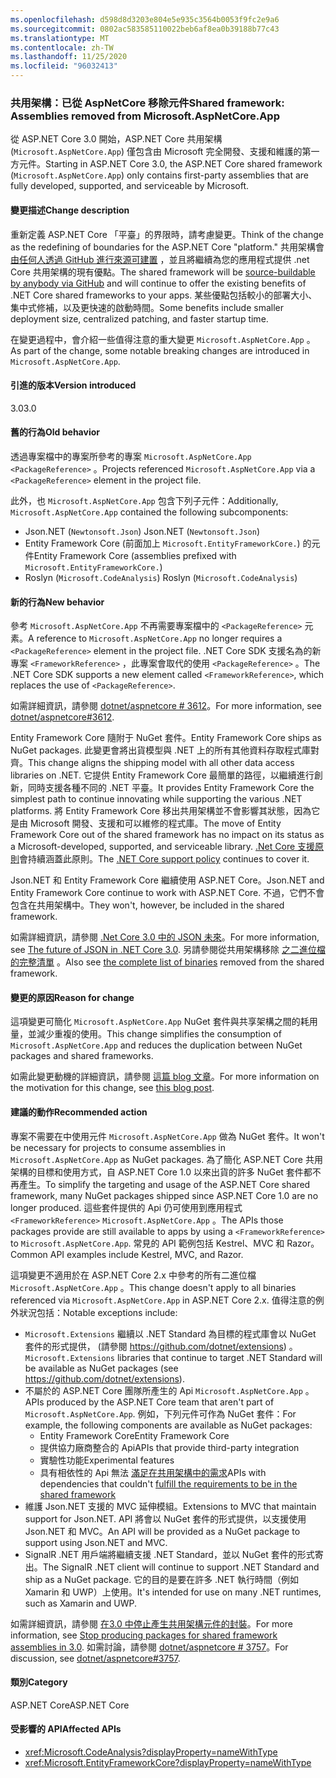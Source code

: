 ```yaml
---
ms.openlocfilehash: d598d8d3203e804e5e935c3564b0053f9fc2e9a6
ms.sourcegitcommit: 0802ac583585110022beb6af8ea0b39188b77c43
ms.translationtype: MT
ms.contentlocale: zh-TW
ms.lasthandoff: 11/25/2020
ms.locfileid: "96032413"
---
```

### <a name="shared-framework-assemblies-removed-from-microsoftaspnetcoreapp"></a><span data-ttu-id="04663-101">共用架構：已從 AspNetCore 移除元件</span><span class="sxs-lookup"><span data-stu-id="04663-101">Shared framework: Assemblies removed from Microsoft.AspNetCore.App</span></span>

<span data-ttu-id="04663-102">從 ASP.NET Core 3.0 開始，ASP.NET Core 共用架構 (`Microsoft.AspNetCore.App`) 僅包含由 Microsoft 完全開發、支援和維護的第一方元件。</span><span class="sxs-lookup"><span data-stu-id="04663-102">Starting in ASP.NET Core 3.0, the ASP.NET Core shared framework (`Microsoft.AspNetCore.App`) only contains first-party assemblies that are fully developed, supported, and serviceable by Microsoft.</span></span>

#### <a name="change-description"></a><span data-ttu-id="04663-103">變更描述</span><span class="sxs-lookup"><span data-stu-id="04663-103">Change description</span></span>

<span data-ttu-id="04663-104">重新定義 ASP.NET Core 「平臺」的界限時，請考慮變更。</span><span class="sxs-lookup"><span data-stu-id="04663-104">Think of the change as the redefining of boundaries for the ASP.NET Core "platform."</span></span> <span data-ttu-id="04663-105">共用架構會 [由任何人透過 GitHub 進行來源可建置](https://github.com/dotnet/source-build) ，並且將繼續為您的應用程式提供 .net Core 共用架構的現有優點。</span><span class="sxs-lookup"><span data-stu-id="04663-105">The shared framework will be [source-buildable by anybody via GitHub](https://github.com/dotnet/source-build) and will continue to offer the existing benefits of .NET Core shared frameworks to your apps.</span></span> <span data-ttu-id="04663-106">某些優點包括較小的部署大小、集中式修補，以及更快速的啟動時間。</span><span class="sxs-lookup"><span data-stu-id="04663-106">Some benefits include smaller deployment size, centralized patching, and faster startup time.</span></span>

<span data-ttu-id="04663-107">在變更過程中，會介紹一些值得注意的重大變更 `Microsoft.AspNetCore.App` 。</span><span class="sxs-lookup"><span data-stu-id="04663-107">As part of the change, some notable breaking changes are introduced in `Microsoft.AspNetCore.App`.</span></span>

#### <a name="version-introduced"></a><span data-ttu-id="04663-108">引進的版本</span><span class="sxs-lookup"><span data-stu-id="04663-108">Version introduced</span></span>

<span data-ttu-id="04663-109">3.0</span><span class="sxs-lookup"><span data-stu-id="04663-109">3.0</span></span>

#### <a name="old-behavior"></a><span data-ttu-id="04663-110">舊的行為</span><span class="sxs-lookup"><span data-stu-id="04663-110">Old behavior</span></span>

<span data-ttu-id="04663-111">透過專案檔中的專案所參考的專案 `Microsoft.AspNetCore.App` `<PackageReference>` 。</span><span class="sxs-lookup"><span data-stu-id="04663-111">Projects referenced `Microsoft.AspNetCore.App` via a `<PackageReference>` element in the project file.</span></span>

<span data-ttu-id="04663-112">此外，也 `Microsoft.AspNetCore.App` 包含下列子元件：</span><span class="sxs-lookup"><span data-stu-id="04663-112">Additionally, `Microsoft.AspNetCore.App` contained the following subcomponents:</span></span>

- <span data-ttu-id="04663-113">Json.NET (`Newtonsoft.Json`) </span><span class="sxs-lookup"><span data-stu-id="04663-113">Json.NET (`Newtonsoft.Json`)</span></span>
- <span data-ttu-id="04663-114">Entity Framework Core (前面加上 `Microsoft.EntityFrameworkCore.`) 的元件</span><span class="sxs-lookup"><span data-stu-id="04663-114">Entity Framework Core (assemblies prefixed with `Microsoft.EntityFrameworkCore.`)</span></span>
- <span data-ttu-id="04663-115">Roslyn (`Microsoft.CodeAnalysis`) </span><span class="sxs-lookup"><span data-stu-id="04663-115">Roslyn (`Microsoft.CodeAnalysis`)</span></span>

#### <a name="new-behavior"></a><span data-ttu-id="04663-116">新的行為</span><span class="sxs-lookup"><span data-stu-id="04663-116">New behavior</span></span>

<span data-ttu-id="04663-117">參考 `Microsoft.AspNetCore.App` 不再需要專案檔中的 `<PackageReference>` 元素。</span><span class="sxs-lookup"><span data-stu-id="04663-117">A reference to `Microsoft.AspNetCore.App` no longer requires a `<PackageReference>` element in the project file.</span></span> <span data-ttu-id="04663-118">.NET Core SDK 支援名為的新專案 `<FrameworkReference>` ，此專案會取代的使用 `<PackageReference>` 。</span><span class="sxs-lookup"><span data-stu-id="04663-118">The .NET Core SDK supports a new element called `<FrameworkReference>`, which replaces the use of `<PackageReference>`.</span></span>

<span data-ttu-id="04663-119">如需詳細資訊，請參閱 [dotnet/aspnetcore # 3612](https://github.com/dotnet/aspnetcore/issues/3612)。</span><span class="sxs-lookup"><span data-stu-id="04663-119">For more information, see [dotnet/aspnetcore#3612](https://github.com/dotnet/aspnetcore/issues/3612).</span></span>

<span data-ttu-id="04663-120">Entity Framework Core 隨附于 NuGet 套件。</span><span class="sxs-lookup"><span data-stu-id="04663-120">Entity Framework Core ships as NuGet packages.</span></span> <span data-ttu-id="04663-121">此變更會將出貨模型與 .NET 上的所有其他資料存取程式庫對齊。</span><span class="sxs-lookup"><span data-stu-id="04663-121">This change aligns the shipping model with all other data access libraries on .NET.</span></span> <span data-ttu-id="04663-122">它提供 Entity Framework Core 最簡單的路徑，以繼續進行創新，同時支援各種不同的 .NET 平臺。</span><span class="sxs-lookup"><span data-stu-id="04663-122">It provides Entity Framework Core the simplest path to continue innovating while supporting the various .NET platforms.</span></span> <span data-ttu-id="04663-123">將 Entity Framework Core 移出共用架構並不會影響其狀態，因為它是由 Microsoft 開發、支援和可以維修的程式庫。</span><span class="sxs-lookup"><span data-stu-id="04663-123">The move of Entity Framework Core out of the shared framework has no impact on its status as a Microsoft-developed, supported, and serviceable library.</span></span> <span data-ttu-id="04663-124">[.Net Core 支援原則](https://dotnet.microsoft.com/platform/support/policy/dotnet-core)會持續涵蓋此原則。</span><span class="sxs-lookup"><span data-stu-id="04663-124">The [.NET Core support policy](https://dotnet.microsoft.com/platform/support/policy/dotnet-core) continues to cover it.</span></span>

<span data-ttu-id="04663-125">Json.NET 和 Entity Framework Core 繼續使用 ASP.NET Core。</span><span class="sxs-lookup"><span data-stu-id="04663-125">Json.NET and Entity Framework Core continue to work with ASP.NET Core.</span></span> <span data-ttu-id="04663-126">不過，它們不會包含在共用架構中。</span><span class="sxs-lookup"><span data-stu-id="04663-126">They won't, however, be included in the shared framework.</span></span>

<span data-ttu-id="04663-127">如需詳細資訊，請參閱 [.Net Core 3.0 中的 JSON 未來](https://github.com/dotnet/announcements/issues/90)。</span><span class="sxs-lookup"><span data-stu-id="04663-127">For more information, see [The future of JSON in .NET Core 3.0](https://github.com/dotnet/announcements/issues/90).</span></span> <span data-ttu-id="04663-128">另請參閱從共用架構移除 [之二進位檔的完整清單](https://github.com/dotnet/aspnetcore/issues/3755) 。</span><span class="sxs-lookup"><span data-stu-id="04663-128">Also see [the complete list of binaries](https://github.com/dotnet/aspnetcore/issues/3755) removed from the shared framework.</span></span>

#### <a name="reason-for-change"></a><span data-ttu-id="04663-129">變更的原因</span><span class="sxs-lookup"><span data-stu-id="04663-129">Reason for change</span></span>

<span data-ttu-id="04663-130">這項變更可簡化 `Microsoft.AspNetCore.App` NuGet 套件與共享架構之間的耗用量，並減少重複的使用。</span><span class="sxs-lookup"><span data-stu-id="04663-130">This change simplifies the consumption of `Microsoft.AspNetCore.App` and reduces the duplication between NuGet packages and shared frameworks.</span></span>

<span data-ttu-id="04663-131">如需此變更動機的詳細資訊，請參閱 [這篇 blog 文章](https://devblogs.microsoft.com/aspnet/a-first-look-at-changes-coming-in-asp-net-core-3-0/)。</span><span class="sxs-lookup"><span data-stu-id="04663-131">For more information on the motivation for this change, see [this blog post](https://devblogs.microsoft.com/aspnet/a-first-look-at-changes-coming-in-asp-net-core-3-0/).</span></span>

#### <a name="recommended-action"></a><span data-ttu-id="04663-132">建議的動作</span><span class="sxs-lookup"><span data-stu-id="04663-132">Recommended action</span></span>

<span data-ttu-id="04663-133">專案不需要在中使用元件 `Microsoft.AspNetCore.App` 做為 NuGet 套件。</span><span class="sxs-lookup"><span data-stu-id="04663-133">It won't be necessary for projects to consume assemblies in `Microsoft.AspNetCore.App` as NuGet packages.</span></span> <span data-ttu-id="04663-134">為了簡化 ASP.NET Core 共用架構的目標和使用方式，自 ASP.NET Core 1.0 以來出貨的許多 NuGet 套件都不再產生。</span><span class="sxs-lookup"><span data-stu-id="04663-134">To simplify the targeting and usage of the ASP.NET Core shared framework, many NuGet packages shipped since ASP.NET Core 1.0 are no longer produced.</span></span> <span data-ttu-id="04663-135">這些套件提供的 Api 仍可使用到應用程式 `<FrameworkReference>` `Microsoft.AspNetCore.App` 。</span><span class="sxs-lookup"><span data-stu-id="04663-135">The APIs those packages provide are still available to apps by using a `<FrameworkReference>` to `Microsoft.AspNetCore.App`.</span></span> <span data-ttu-id="04663-136">常見的 API 範例包括 Kestrel、MVC 和 Razor。</span><span class="sxs-lookup"><span data-stu-id="04663-136">Common API examples include Kestrel, MVC, and Razor.</span></span>

<span data-ttu-id="04663-137">這項變更不適用於在 ASP.NET Core 2.x 中參考的所有二進位檔 `Microsoft.AspNetCore.App` 。</span><span class="sxs-lookup"><span data-stu-id="04663-137">This change doesn't apply to all binaries referenced via `Microsoft.AspNetCore.App` in ASP.NET Core 2.x.</span></span> <span data-ttu-id="04663-138">值得注意的例外狀況包括：</span><span class="sxs-lookup"><span data-stu-id="04663-138">Notable exceptions include:</span></span>

- <span data-ttu-id="04663-139">`Microsoft.Extensions` 繼續以 .NET Standard 為目標的程式庫會以 NuGet 套件的形式提供， (請參閱 <https://github.com/dotnet/extensions>) 。</span><span class="sxs-lookup"><span data-stu-id="04663-139">`Microsoft.Extensions` libraries that continue to target .NET Standard will be available as NuGet packages (see <https://github.com/dotnet/extensions>).</span></span>
- <span data-ttu-id="04663-140">不屬於的 ASP.NET Core 團隊所產生的 Api `Microsoft.AspNetCore.App` 。</span><span class="sxs-lookup"><span data-stu-id="04663-140">APIs produced by the ASP.NET Core team that aren't part of `Microsoft.AspNetCore.App`.</span></span> <span data-ttu-id="04663-141">例如，下列元件可作為 NuGet 套件：</span><span class="sxs-lookup"><span data-stu-id="04663-141">For example, the following components are available as NuGet packages:</span></span>
  - <span data-ttu-id="04663-142">Entity Framework Core</span><span class="sxs-lookup"><span data-stu-id="04663-142">Entity Framework Core</span></span>
  - <span data-ttu-id="04663-143">提供協力廠商整合的 Api</span><span class="sxs-lookup"><span data-stu-id="04663-143">APIs that provide third-party integration</span></span>
  - <span data-ttu-id="04663-144">實驗性功能</span><span class="sxs-lookup"><span data-stu-id="04663-144">Experimental features</span></span>
  - <span data-ttu-id="04663-145">具有相依性的 Api 無法 [滿足在共用架構中的需求](https://github.com/dotnet/aspnetcore/blob/4e44e5bcbedd961cc0d4f6b846699c7c494f5597/docs/SharedFramework.md)</span><span class="sxs-lookup"><span data-stu-id="04663-145">APIs with dependencies that couldn't [fulfill the requirements to be in the shared framework](https://github.com/dotnet/aspnetcore/blob/4e44e5bcbedd961cc0d4f6b846699c7c494f5597/docs/SharedFramework.md)</span></span>
- <span data-ttu-id="04663-146">維護 Json.NET 支援的 MVC 延伸模組。</span><span class="sxs-lookup"><span data-stu-id="04663-146">Extensions to MVC that maintain support for Json.NET.</span></span> <span data-ttu-id="04663-147">API 將會以 NuGet 套件的形式提供，以支援使用 Json.NET 和 MVC。</span><span class="sxs-lookup"><span data-stu-id="04663-147">An API will be provided as a NuGet package to support using Json.NET and MVC.</span></span>
- <span data-ttu-id="04663-148">SignalR .NET 用戶端將繼續支援 .NET Standard，並以 NuGet 套件的形式寄出。</span><span class="sxs-lookup"><span data-stu-id="04663-148">The SignalR .NET client will continue to support .NET Standard and ship as a NuGet package.</span></span> <span data-ttu-id="04663-149">它的目的是要在許多 .NET 執行時間（例如 Xamarin 和 UWP）上使用。</span><span class="sxs-lookup"><span data-stu-id="04663-149">It's intended for use on many .NET runtimes, such as Xamarin and UWP.</span></span>

<span data-ttu-id="04663-150">如需詳細資訊，請參閱 [在3.0 中停止產生共用架構元件的封裝](https://github.com/dotnet/aspnetcore/issues/3756)。</span><span class="sxs-lookup"><span data-stu-id="04663-150">For more information, see [Stop producing packages for shared framework assemblies in 3.0](https://github.com/dotnet/aspnetcore/issues/3756).</span></span> <span data-ttu-id="04663-151">如需討論，請參閱 [dotnet/aspnetcore # 3757](https://github.com/dotnet/aspnetcore/issues/3757)。</span><span class="sxs-lookup"><span data-stu-id="04663-151">For discussion, see [dotnet/aspnetcore#3757](https://github.com/dotnet/aspnetcore/issues/3757).</span></span>

#### <a name="category"></a><span data-ttu-id="04663-152">類別</span><span class="sxs-lookup"><span data-stu-id="04663-152">Category</span></span>

<span data-ttu-id="04663-153">ASP.NET Core</span><span class="sxs-lookup"><span data-stu-id="04663-153">ASP.NET Core</span></span>

#### <a name="affected-apis"></a><span data-ttu-id="04663-154">受影響的 API</span><span class="sxs-lookup"><span data-stu-id="04663-154">Affected APIs</span></span>

- <xref:Microsoft.CodeAnalysis?displayProperty=nameWithType>
- <xref:Microsoft.EntityFrameworkCore?displayProperty=nameWithType>

<!--

#### Affected APIs

- `N:Microsoft.CodeAnalysis`
- `N:Microsoft.EntityFrameworkCore`

-->
